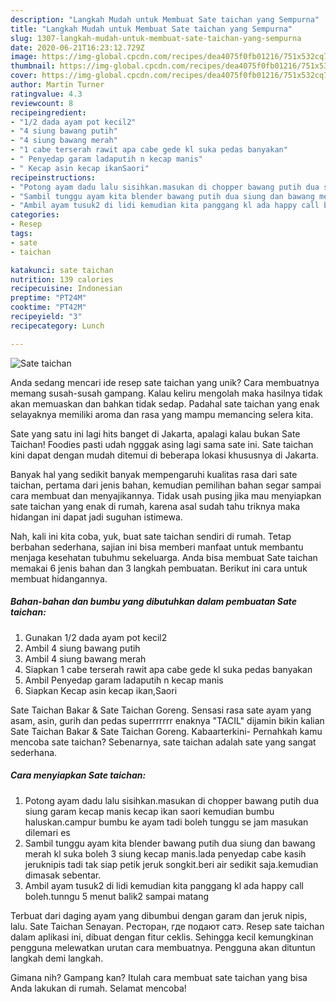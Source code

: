```yaml
---
description: "Langkah Mudah untuk Membuat Sate taichan yang Sempurna"
title: "Langkah Mudah untuk Membuat Sate taichan yang Sempurna"
slug: 1307-langkah-mudah-untuk-membuat-sate-taichan-yang-sempurna
date: 2020-06-21T16:23:12.729Z
image: https://img-global.cpcdn.com/recipes/dea4075f0fb01216/751x532cq70/sate-taichan-foto-resep-utama.jpg
thumbnail: https://img-global.cpcdn.com/recipes/dea4075f0fb01216/751x532cq70/sate-taichan-foto-resep-utama.jpg
cover: https://img-global.cpcdn.com/recipes/dea4075f0fb01216/751x532cq70/sate-taichan-foto-resep-utama.jpg
author: Martin Turner
ratingvalue: 4.3
reviewcount: 8
recipeingredient:
- "1/2 dada ayam pot kecil2"
- "4 siung bawang putih"
- "4 siung bawang merah"
- "1 cabe terserah rawit apa cabe gede kl suka pedas banyakan"
- " Penyedap garam ladaputih n kecap manis"
- " Kecap asin kecap ikanSaori"
recipeinstructions:
- "Potong ayam dadu lalu sisihkan.masukan di chopper bawang putih dua siung garam kecap manis kecap ikan saori kemudian bumbu haluskan.campur bumbu ke ayam tadi boleh tunggu se jam masukan dilemari es"
- "Sambil tunggu ayam kita blender bawang putih dua siung dan bawang merah kl suka boleh 3 siung kecap manis.lada penyedap cabe kasih jeruknipis tadi tak siap petik jeruk songkit.beri air sedikit saja.kemudian dimasak sebentar."
- "Ambil ayam tusuk2 di lidi kemudian kita panggang kl ada happy call boleh.tunngu 5 menut balik2 sampai matang"
categories:
- Resep
tags:
- sate
- taichan

katakunci: sate taichan 
nutrition: 139 calories
recipecuisine: Indonesian
preptime: "PT24M"
cooktime: "PT42M"
recipeyield: "3"
recipecategory: Lunch

---
```



![Sate taichan](https://img-global.cpcdn.com/recipes/dea4075f0fb01216/751x532cq70/sate-taichan-foto-resep-utama.jpg)

Anda sedang mencari ide resep sate taichan yang unik? Cara membuatnya memang susah-susah gampang. Kalau keliru mengolah maka hasilnya tidak akan memuaskan dan bahkan tidak sedap. Padahal sate taichan yang enak selayaknya memiliki aroma dan rasa yang mampu memancing selera kita.

Sate yang satu ini lagi hits banget di Jakarta, apalagi kalau bukan Sate Taichan! Foodies pasti udah ngggak asing lagi sama sate ini. Sate taichan kini dapat dengan mudah ditemui di beberapa lokasi khususnya di Jakarta.

Banyak hal yang sedikit banyak mempengaruhi kualitas rasa dari sate taichan, pertama dari jenis bahan, kemudian pemilihan bahan segar sampai cara membuat dan menyajikannya. Tidak usah pusing jika mau menyiapkan sate taichan yang enak di rumah, karena asal sudah tahu triknya maka hidangan ini dapat jadi suguhan istimewa.


Nah, kali ini kita coba, yuk, buat sate taichan sendiri di rumah. Tetap berbahan sederhana, sajian ini bisa memberi manfaat untuk membantu menjaga kesehatan tubuhmu sekeluarga. Anda bisa membuat Sate taichan memakai 6 jenis bahan dan 3 langkah pembuatan. Berikut ini cara untuk membuat hidangannya.

<!--inarticleads1-->

##### Bahan-bahan dan bumbu yang dibutuhkan dalam pembuatan Sate taichan:

1. Gunakan 1/2 dada ayam pot kecil2
1. Ambil 4 siung bawang putih
1. Ambil 4 siung bawang merah
1. Siapkan 1 cabe terserah rawit apa cabe gede kl suka pedas banyakan
1. Ambil  Penyedap garam ladaputih n kecap manis
1. Siapkan  Kecap asin kecap ikan,Saori


Sate Taichan Bakar &amp; Sate Taichan Goreng. Sensasi rasa sate ayam yang asam, asin, gurih dan pedas superrrrrrr enaknya &#34;TACIL&#34; dijamin bikin kalian Sate Taichan Bakar &amp; Sate Taichan Goreng. Kabaarterkini- Pernahkah kamu mencoba sate taichan? Sebenarnya, sate taichan adalah sate yang sangat sederhana. 

<!--inarticleads2-->

##### Cara menyiapkan Sate taichan:

1. Potong ayam dadu lalu sisihkan.masukan di chopper bawang putih dua siung garam kecap manis kecap ikan saori kemudian bumbu haluskan.campur bumbu ke ayam tadi boleh tunggu se jam masukan dilemari es
1. Sambil tunggu ayam kita blender bawang putih dua siung dan bawang merah kl suka boleh 3 siung kecap manis.lada penyedap cabe kasih jeruknipis tadi tak siap petik jeruk songkit.beri air sedikit saja.kemudian dimasak sebentar.
1. Ambil ayam tusuk2 di lidi kemudian kita panggang kl ada happy call boleh.tunngu 5 menut balik2 sampai matang


Terbuat dari daging ayam yang dibumbui dengan garam dan jeruk nipis, lalu. Sate Taichan Senayan. Ресторан, где подают сатэ. Resep sate taichan dalam aplikasi ini, dibuat dengan fitur ceklis. Sehingga kecil kemungkinan pengguna melewatkan urutan cara membuatnya. Pengguna akan dituntun langkah demi langkah. 

Gimana nih? Gampang kan? Itulah cara membuat sate taichan yang bisa Anda lakukan di rumah. Selamat mencoba!
